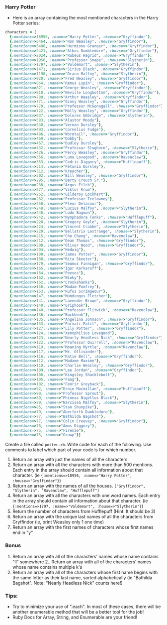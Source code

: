 ### Harry Potter

- Here is an array containing the most mentioned characters in the Harry Potter series:

```ruby
characters = [
  {:mentions=>18956, :name=>"Harry Potter", :house=>"Gryffindor"},
  {:mentions=>6464, :name=>"Ron Weasley", :house=>"Gryffindor"},
  {:mentions=>5486, :name=>"Hermione Granger", :house=>"Gryffindor"},
  {:mentions=>2421, :name=>"Albus Dumbledore", :house=>"Gryffindor"},
  {:mentions=>2024, :name=>"Rubeus Hagrid", :house=>"Gryffindor"},
  {:mentions=>1956, :name=>"Professor Snape", :house=>"Slytherin"},
  {:mentions=>1797, :name=>"Voldemort", :house=>"Slytherin"},
  {:mentions=>1471, :name=>"Sirius Black", :house=>"Gryffindor"},
  {:mentions=>1198, :name=>"Draco Malfoy", :house=>"Slytherin"},
  {:mentions=>920, :name=>"Fred Weasley", :house=>"Gryffindor"},
  {:mentions=>864, :name=>"Remus Lupin", :house=>"Gryffindor"},
  {:mentions=>821, :name=>"George Weasley", :house=>"Gryffindor"},
  {:mentions=>810, :name=>"Neville Longbottom", :house=>"Gryffindor"},
  {:mentions=>780, :name=>"Arthur Weasley", :house=>"Gryffindor"},
  {:mentions=>771, :name=>"Ginny Weasley", :house=>"Gryffindor"},
  {:mentions=>770, :name=>"Professor McGonagall", :house=>"Gryffindor"},
  {:mentions=>722, :name=>"Molly Weasley", :house=>"Gryffindor"},
  {:mentions=>637, :name=>"Dolores Umbridge", :house=>"Slytherin"},
  {:mentions=>583, :name=>"Alastor Moody"},
  {:mentions=>530, :name=>"Vernon Dursley"},
  {:mentions=>493, :name=>"Cornelius Fudge"},
  {:mentions=>486, :name=>"Wormtail", :house=>"Gryffindor"},
  {:mentions=>469, :name=>"Dobby"},
  {:mentions=>467, :name=>"Dudley Dursley"},
  {:mentions=>432, :name=>"Professor Slughorn", :house=>"Slytherin"},
  {:mentions=>426, :name=>"Percy Weasley", :house=>"Gryffindor"},
  {:mentions=>356, :name=>"Luna Lovegood", :house=>"Ravenclaw"},
  {:mentions=>353, :name=>"Cedric Diggory", :house=>"Hufflepuff"},
  {:mentions=>314, :name=>"Petunia Dursley"},
  {:mentions=>312, :name=>"Kreacher"},
  {:mentions=>302, :name=>"Bill Weasley", :house=>"Gryffindor"},
  {:mentions=>295, :name=>"Barty Crouch Sr."},
  {:mentions=>288, :name=>"Argus Filch"},
  {:mentions=>277, :name=>"Viktor Krum"},
  {:mentions=>262, :name=>"Gilderoy Lockhart"},
  {:mentions=>262, :name=>"Professor Trelawney"},
  {:mentions=>258, :name=>"Fleur Delacour"},
  {:mentions=>249, :name=>"Lucius Malfoy", :house=>"Slytherin"},
  {:mentions=>246, :name=>"Ludo Bagman"},
  {:mentions=>242, :name=>"Nymphadora Tonks", :house=>"Hufflepuff"},
  {:mentions=>228, :name=>"Gregory Goyle", :house=>"Slytherin"},
  {:mentions=>224, :name=>"Vincent Crabbe", :house=>"Slytherin"},
  {:mentions=>220, :name=>"Bellatrix Lestrange", :house=>"Slytherin"},
  {:mentions=>215, :name=>"Cho Chang", :house=>"Ravenclaw"},
  {:mentions=>212, :name=>"Dean Thomas", :house=>"Gryffindor"},
  {:mentions=>208, :name=>"Oliver Wood", :house=>"Gryffindor"},
  {:mentions=>204, :name=>"Hedwig"},
  {:mentions=>190, :name=>"James Potter", :house=>"Gryffindor"},
  {:mentions=>188, :name=>"Rita Skeeter"},
  {:mentions=>179, :name=>"Seamus Finnigan", :house=>"Gryffindor"},
  {:mentions=>165, :name=>"Igor Karkaroff"},
  {:mentions=>164, :name=>"Peeves"},
  {:mentions=>162, :name=>"Winky"},
  {:mentions=>162, :name=>"Crookshanks"},
  {:mentions=>156, :name=>"Madam Pomfrey"},
  {:mentions=>153, :name=>"Rufus Scrimgeour"},
  {:mentions=>147, :name=>"Mundungus Fletcher"},
  {:mentions=>141, :name=>"Lavender Brown", :house=>"Gryffindor"},
  {:mentions=>140, :name=>"Griphook"},
  {:mentions=>140, :name=>"Professor Flitwick", :house=>"Ravenclaw"},
  {:mentions=>136, :name=>"Buckbeak"},
  {:mentions=>135, :name=>"Angelina Johnson", :house=>"Gryffindor"},
  {:mentions=>133, :name=>"Parvati Patil", :house=>"Gryffindor"},
  {:mentions=>127, :name=>"Lily Potter", :house=>"Gryffindor"},
  {:mentions=>124, :name=>"Xenophilius Lovegood"},
  {:mentions=>123, :name=>"Nearly Headless Nick", :house=>"Gryffindor"},
  {:mentions=>122, :name=>"Professor Quirrell", :house=>"Ravenclaw"},
  {:mentions=>119, :name=>"Moaning Myrtle", :house=>"Ravenclaw"},
  {:mentions=>117, :name=>"Mr. Ollivander"},
  {:mentions=>116, :name=>"Katie Bell", :house=>"Gryffindor"},
  {:mentions=>112, :name=>"Madame Maxime"},
  {:mentions=>110, :name=>"Charlie Weasley", :house=>"Gryffindor"},
  {:mentions=>109, :name=>"Lee Jordan", :house=>"Gryffindor"},
  {:mentions=>106, :name=>"Kingsley Shacklebolt"},
  {:mentions=>105, :name=>"Fang"},
  {:mentions=>102, :name=>"Fenrir Greyback"},
  {:mentions=>92, :name=>"Ernie Macmillan", :house=>"Hufflepuff"},
  {:mentions=>90, :name=>"Professor Sprout"},
  {:mentions=>89, :name=>"Phineas Nigellus Black"},
  {:mentions=>89, :name=>"Narcissa Malfoy", :house=>"Slytherin"},
  {:mentions=>85, :name=>"Stan Shunpike"},
  {:mentions=>79, :name=>"Aberforth Dumbledore"},
  {:mentions=>77, :name=>"Bathilda Bagshot"},
  {:mentions=>77, :name=>"Colin Creevey", :house=>"Gryffindor"},
  {:mentions=>76, :name=>"Amos Diggory"},
  {:mentions=>75, :name=>"Firenze"},
  {:mentions=>75, :name=>"Grawp"}]
```

Create a file called `potter.rb`. Write code for each of the following. Use comments to label which part of your code is for which number.

1. Return an array with just the names of all the characters
2. Return an array with all the characters with more than 500 mentions. Each entry in the array should contain all information about that character. (ie `{:mentions=>18956, :name=>"Harry Potter", :house=>"Gryffindor"}`)
3. Return an array with the names of all the houses. `["Gryffindor", "Slytherin", "Ravenclaw", "Hufflepuff"]`
4. Return an array with all the characters with one word names. Each entry in the array should contain all information about that character. (ie `{:mentions=>1797, :name=>"Voldemort", :house=>"Slytherin"}`)
5. Return the number of characters from Hufflepuff (Hint: It should be 3)
6. Return an array with the unique last names of all the characters from Gryffindor (ie, print Weasley only 1 one time)
7. Return an array with the first names of characters whose first names end in "y"

### Bonus

1. Return an array with all of the characters' names whose name contains "ll" somewhere
2.. Return an array with all of the characters' names whose name contains multiple k's
3. Return an array with all of the characters whose first name begins with the same letter as their last name, sorted alphabetically (ie "Bathilda Bagshot". Note: "Nearly Headless Nick" counts here!)

### Tips:
* Try to minimize your use of ".each". In most of these cases, there will be another enumerable method that will be a better tool for the job!
* Ruby Docs for Array, String, and Enumerable are your friend!